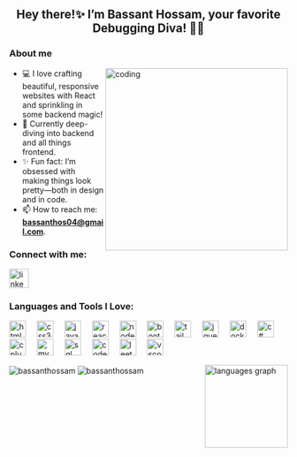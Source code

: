 <h2 align="center">Hey there!✨ I’m Bassant Hossam, your favorite Debugging Diva! 🎀💖</h2>

<h3>About me</h3>
<img align="right" alt="coding" width="330" src="https://media.giphy.com/media/3oKIPnAiaMCws8nOsE/giphy.gif">

- 💻 I love crafting beautiful, responsive websites with React and sprinkling in some backend magic!
- 🌱 Currently deep-diving into backend and all things frontend.
- ✨ Fun fact: I’m obsessed with making things look pretty—both in design and in code.
- 📫 How to reach me: **bassanthos04@gmail.com**.

<h3 align="left">Connect with me:</h3>
<p align="left">
  <a href="https://www.linkedin.com/in/bassant-hossam-5a4177264/" target="blank">
    <img src="https://img.shields.io/static/v1?message=LinkedIn&logo=linkedin&label=&color=0077B5&logoColor=white&labelColor=&style=for-the-badge" height="35" alt="linkedin logo" />
  </a>
</p>

<h3 align="left">Languages and Tools I Love:</h3>
<p align="left">
  <img src="https://cdn.jsdelivr.net/gh/devicons/devicon/icons/html5/html5-original.svg" height="30" alt="html5 logo" />
  <img width="12" />
  <img src="https://cdn.jsdelivr.net/gh/devicons/devicon/icons/css3/css3-original.svg" height="30" alt="css3 logo" />
  <img width="12" />
  <img src="https://cdn.jsdelivr.net/gh/devicons/devicon/icons/javascript/javascript-original.svg" height="30" alt="javascript logo" />
  <img width="12" />
  <img src="https://cdn.jsdelivr.net/gh/devicons/devicon/icons/react/react-original.svg" height="30" alt="react logo" />
  <img width="12" />
  <img src="https://cdn.jsdelivr.net/gh/devicons/devicon/icons/nodejs/nodejs-original.svg" height="30" alt="nodejs logo" />
  <img width="12" />
  <img src="https://cdn.jsdelivr.net/gh/devicons/devicon/icons/bootstrap/bootstrap-original.svg" height="30" alt="bootstrap logo" />
  <img width="12" />
  <img src="https://cdn.jsdelivr.net/gh/devicons/devicon/icons/tailwindcss/tailwindcss-plain-wordmark.svg" height="30" alt="tailwindcss logo" />
  <img width="12" />
  <img src="https://cdn.jsdelivr.net/gh/devicons/devicon/icons/jquery/jquery-original.svg" height="30" alt="jquery logo" />
  <img width="12" />
  <img src="https://cdn.jsdelivr.net/gh/devicons/devicon/icons/docker/docker-original.svg" height="30" alt="docker logo" />
  <img width="12" />
  <img src="https://cdn.jsdelivr.net/gh/devicons/devicon/icons/csharp/csharp-original.svg" height="30" alt="c# logo" />
  <img width="12" />
  <img src="https://cdn.jsdelivr.net/gh/devicons/devicon/icons/cplusplus/cplusplus-original.svg" height="30" alt="cplusplus logo" />
  <img width="12" />
  <img src="https://cdn.jsdelivr.net/gh/devicons/devicon/icons/mysql/mysql-original.svg" height="30" alt="mysql logo" />
  <img width="12" />
  <img src="https://cdn.jsdelivr.net/gh/devicons/devicon/icons/sqlite/sqlite-original.svg" height="30" alt="sql logo" />
  <img width="12" />
  <img src="https://cdn-icons-png.flaticon.com/512/3521/3521352.png" height="30" alt="codeforces logo" />
  <img width="12" />
  <img src="https://cdn-icons-png.flaticon.com/512/3521/3521542.png" height="30" alt="leetcode logo" />
  <img width="12" />
  <img src="https://cdn.jsdelivr.net/gh/devicons/devicon/icons/vscode/vscode-original.svg" height="30" alt="vscode logo" />
</p>

<img align="right" src="https://github-readme-stats.vercel.app/api/top-langs?username=bassanthossam&locale=en&hide_title=false&layout=compact&card_width=320&langs_count=5&theme=tokyonight&hide_border=false&order=2" height="150" alt="languages graph" />
<img align="center" src="https://github-readme-stats.vercel.app/api?username=bassanthossam&show_icons=true&locale=en&theme=tokyonight" alt="bassanthossam" />
<img align="center" src="https://github-readme-streak-stats.herokuapp.com/?user=bassanthossam&&theme=tokyonight" alt="bassanthossam" />
